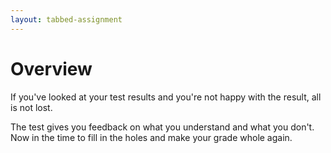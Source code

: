 ```yaml
---
layout: tabbed-assignment
---
```


# Overview

If you've looked at your test results and you're not happy with the result, all is not lost.

The test gives you feedback on what you understand and what you don't. Now in the time to fill in the holes and make your grade whole again.

<!-- Don't edit links here, change them in _data/assignment.yml instead, -->

[slides]: <{{site.data.assignment.slides}}>
[template]: <{{site.data.assignment.template}}>
